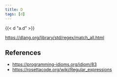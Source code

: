 ```yaml
---
title: D
tags: [d]
---
```


{{< d "a.d" >}}

<https://dlang.org/library/std/regex/match_all.html>

## References

- <https://programming-idioms.org/idiom/83>
- <https://rosettacode.org/wiki/Regular_expressions>
